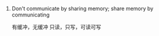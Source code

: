 1. Don't communicate by sharing memory; share memory by communicating

   有缓冲，无缓冲
   只读，只写，可读可写
  
    